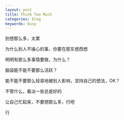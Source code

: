 ```yaml
---
layout: post
title: Think Too Much
categories: blog
keywords: busy
---
```


别想那么多，太累

为什么别人不操心的事，你要在那东想西想

明明有那么多事情要做，为什么？

脑袋能不能不要那么活跃？

能不能不要那么轻易地被别人影响，坚持自己的想法，OK？

不管什么，看淡一些总是好的

让自己忙起来，不要想那么多，行吧

行





